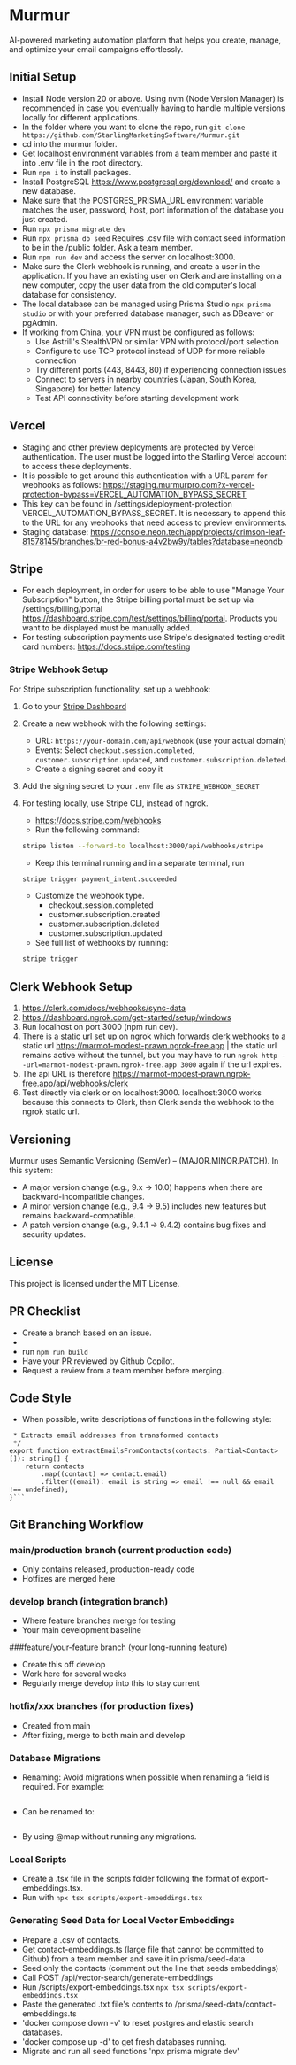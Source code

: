 # Murmur

AI-powered marketing automation platform that helps you create, manage, and optimize your email campaigns effortlessly.

## Initial Setup

- Install Node version 20 or above. Using nvm (Node Version Manager) is recommended in case you eventually having to handle multiple versions locally for different applications.
- In the folder where you want to clone the repo, run `git clone https://github.com/StarlingMarketingSoftware/Murmur.git`
- cd into the murmur folder.
- Get localhost environment variables from a team member and paste it into .env file in the root directory.
- Run `npm i` to install packages.
- Install PostgreSQL https://www.postgresql.org/download/ and create a new database.
- Make sure that the POSTGRES_PRISMA_URL environment variable matches the user, password, host, port information of the database you just created.
- Run `npx prisma migrate dev`
- Run `npx prisma db seed` Requires .csv file with contact seed information to be in the /public folder. Ask a team member.
- Run `npm run dev` and access the server on localhost:3000.
- Make sure the Clerk webhook is running, and create a user in the application. If you have an existing user on Clerk and are installing on a new computer, copy the user data from the old computer's local database for consistency.
- The local database can be managed using Prisma Studio `npx prisma studio` or with your preferred database manager, such as DBeaver or pgAdmin.
- If working from China, your VPN must be configured as follows:
  - Use Astrill's StealthVPN or similar VPN with protocol/port selection
  - Configure to use TCP protocol instead of UDP for more reliable connection
  - Try different ports (443, 8443, 80) if experiencing connection issues
  - Connect to servers in nearby countries (Japan, South Korea, Singapore) for better latency
  - Test API connectivity before starting development work

## Vercel

- Staging and other preview deployments are protected by Vercel authentication. The user must be logged into the Starling Vercel account to access these deployments.
- It is possible to get around this authentication with a URL param for webhooks as follows: https://staging.murmurpro.com?x-vercel-protection-bypass=VERCEL_AUTOMATION_BYPASS_SECRET
- This key can be found in /settings/deployment-protection VERCEL_AUTOMATION_BYPASS_SECRET. It is necessary to append this to the URL for any webhooks that need access to preview environments.
- Staging database: https://console.neon.tech/app/projects/crimson-leaf-81578145/branches/br-red-bonus-a4v2bw9y/tables?database=neondb

## Stripe

- For each deployment, in order for users to be able to use "Manage Your Subscription" button, the Stripe billing portal must be set up via /settings/billing/portal https://dashboard.stripe.com/test/settings/billing/portal. Products you want to be displayed must be manually added.
- For testing subscription payments use Stripe's designated testing credit card numbers: https://docs.stripe.com/testing

### Stripe Webhook Setup

For Stripe subscription functionality, set up a webhook:

1. Go to your [Stripe Dashboard](https://dashboard.stripe.com/webhooks)
2. Create a new webhook with the following settings:
   - URL: `https://your-domain.com/api/webhook` (use your actual domain)
   - Events: Select `checkout.session.completed`, `customer.subscription.updated`, and `customer.subscription.deleted`.
   - Create a signing secret and copy it
3. Add the signing secret to your `.env` file as `STRIPE_WEBHOOK_SECRET`
4. For testing locally, use Stripe CLI, instead of ngrok.

   - https://docs.stripe.com/webhooks
   - Run the following command:

   ```bash
   stripe listen --forward-to localhost:3000/api/webhooks/stripe
   ```

   - Keep this terminal running and in a separate terminal, run

   ```bash
   stripe trigger payment_intent.succeeded
   ```

   - Customize the webhook type.
     - checkout.session.completed
     - customer.subscription.created
     - customer.subscription.deleted
     - customer.subscription.updated
   - See full list of webhooks by running:

   ```bash
   stripe trigger
   ```

## Clerk Webhook Setup

1. https://clerk.com/docs/webhooks/sync-data
2. https://dashboard.ngrok.com/get-started/setup/windows
3. Run localhost on port 3000 (npm run dev).
4. There is a static url set up on ngrok which forwards clerk webhooks to a static url https://marmot-modest-prawn.ngrok-free.app | the static url remains active without the tunnel, but you may have to run `ngrok http --url=marmot-modest-prawn.ngrok-free.app 3000` again if the url expires.
5. The api URL is therefore https://marmot-modest-prawn.ngrok-free.app/api/webhooks/clerk
6. Test directly via clerk or on localhost:3000. localhost:3000 works because this connects to Clerk, then Clerk sends the webhook to the ngrok static url.

## Versioning

Murmur uses Semantic Versioning (SemVer) – (MAJOR.MINOR.PATCH). In this system:

- A major version change (e.g., 9.x → 10.0) happens when there are backward-incompatible changes.
- A minor version change (e.g., 9.4 → 9.5) includes new features but remains backward-compatible.
- A patch version change (e.g., 9.4.1 → 9.4.2) contains bug fixes and security updates.

## License

This project is licensed under the MIT License.

## PR Checklist

- Create a branch based on an issue.
-
- run `npm run build`
- Have your PR reviewed by Github Copilot.
- Request a review from a team member before merging.

## Code Style

- When possible, write descriptions of functions in the following style:

````/**
 * Extracts email addresses from transformed contacts
 */
export function extractEmailsFromContacts(contacts: Partial<Contact>[]): string[] {
	return contacts
		.map((contact) => contact.email)
		.filter((email): email is string => email !== null && email !== undefined);
}```
````

## Git Branching Workflow

### main/production branch (current production code)

- Only contains released, production-ready code
- Hotfixes are merged here

### develop branch (integration branch)

- Where feature branches merge for testing
- Your main development baseline

###feature/your-feature branch (your long-running feature)

- Create this off develop
- Work here for several weeks
- Regularly merge develop into this to stay current

### hotfix/xxx branches (for production fixes)

- Created from main
- After fixing, merge to both main and develop

### Database Migrations

- Renaming: Avoid migrations when possible when renaming a field is required. For example:

```message String?  @db.Text

```

- Can be renamed to:

```fullAiPrompt String?  @map("message") @db.Text

```

- By using @map without running any migrations.

### Local Scripts

- Create a .tsx file in the scripts folder following the format of export-embeddings.tsx.
- Run with `npx tsx scripts/export-embeddings.tsx`

### Generating Seed Data for Local Vector Embeddings

- Prepare a .csv of contacts.
- Get contact-embeddings.ts (large file that cannot be committed to Github) from a team member and save it in prisma/seed-data
- Seed only the contacts (comment out the line that seeds embeddings)
- Call POST /api/vector-search/generate-embeddings
- Run /scripts/export-embeddings.tsx `npx tsx scripts/export-embeddings.tsx`
- Paste the generated .txt file's contents to /prisma/seed-data/contact-embeddings.ts
- 'docker compose down -v' to reset postgres and elastic search databases.
- 'docker compose up -d' to get fresh databases running.
- Migrate and run all seed functions 'npx prisma migrate dev'

